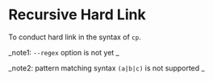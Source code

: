 # Recursive Hard Link

To conduct hard link in the syntax of `cp`.


_note1: `--regex` option is not yet _

_note2: pattern matching syntax `(a|b|c)` is not supported _

